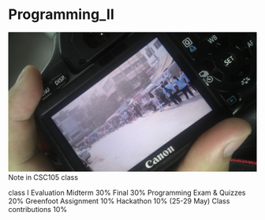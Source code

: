# Programming_II
<img src="FB_IMG_1488074053555.jpg"/>
Note in CSC105 class

class I
  Evaluation
    Midterm 30%
    Final 30%
    Programming Exam & Quizzes 20%
    Greenfoot Assignment 10%
    Hackathon 10% (25-29 May)
    Class contributions 10%
  

